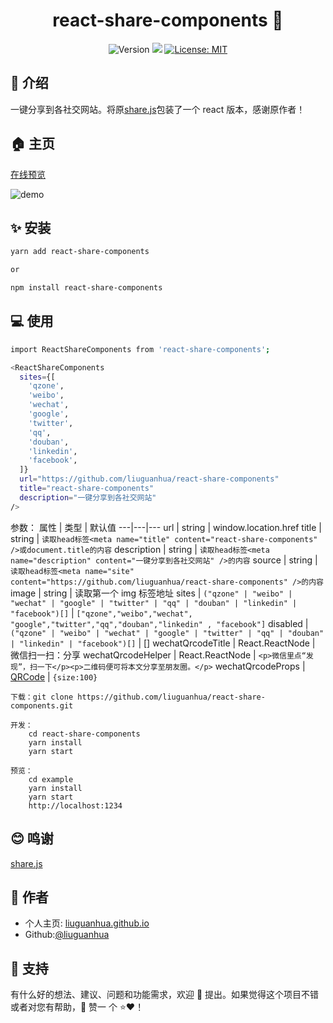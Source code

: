 <h1 align="center">react-share-components 👋</h1>
<p align="center">
  <img alt="Version" src="https://img.shields.io/badge/version-0.1.0-blue.svg?cacheSeconds=2592000" />
  <img src="https://img.shields.io/badge/node-%3E%3D10-blue.svg" />
  <a href="#" target="_blank">
    <img alt="License: MIT" src="https://img.shields.io/badge/License-MIT-yellow.svg" />
  </a>
</p>

## 📖 介绍

一键分享到各社交网站。将原[share.js](https://github.com/overtrue/share.js)包装了一个 react 版本，感谢原作者！

## 🏠 主页

[在线预览](https://liuguanhua.github.io/react-share-components/)

![demo](https://s1.ax1x.com/2020/06/27/Nc1Cbq.png)

## ✨ 安装

```sh
yarn add react-share-components

or

npm install react-share-components
```

## 💻 使用

```sh
import ReactShareComponents from 'react-share-components';

<ReactShareComponents
  sites={[
    'qzone',
    'weibo',
    'wechat',
    'google',
    'twitter',
    'qq',
    'douban',
    'linkedin',
    'facebook',
  ]}
  url="https://github.com/liuguanhua/react-share-components"
  title="react-share-components"
  description="一键分享到各社交网站"
/>
```

参数：
属性 | 类型 | 默认值
---|---|---
url | string | window.location.href
title | string | `读取head标签<meta name="title" content="react-share-components" />或document.title的内容`
description | string | `读取head标签<meta name="description" content="一键分享到各社交网站" />的内容`
source | string | `读取head标签<meta name="site" content="https://github.com/liuguanhua/react-share-components" />的内容`
image | string | 读取第一个 img 标签地址
sites | `("qzone" | "weibo" | "wechat" | "google" | "twitter" | "qq" | "douban" | "linkedin" | "facebook")[]` | `["qzone","weibo","wechat", "google","twitter","qq","douban","linkedin" , "facebook"]`
disabled | `("qzone" | "weibo" | "wechat" | "google" | "twitter" | "qq" | "douban" | "linkedin" | "facebook")[]` | []
wechatQrcodeTitle | React.ReactNode | 微信扫一扫：分享
wechatQrcodeHelper | React.ReactNode | `<p>微信里点“发现”，扫一下</p><p>二维码便可将本文分享至朋友圈。</p>`
wechatQrcodeProps | [QRCode](https://github.com/zpao/qrcode.react#available-props) | `{size:100}`

```
下载：git clone https://github.com/liuguanhua/react-share-components.git

开发：
    cd react-share-components
    yarn install
    yarn start

预览：
    cd example
    yarn install
    yarn start
    http://localhost:1234
```

## 😊 鸣谢

[share.js](https://github.com/overtrue/share.js)

## 👤 作者

- 个人主页: [liuguanhua.github.io](https://liuguanhua.github.io)
- Github:[@liuguanhua](https://github.com/liguanhua)

## 🤝 支持

有什么好的想法、建议、问题和功能需求，欢迎 👋 提出。如果觉得这个项目不错或者对您有帮助，👏 赞一 个 ⭐️❤️！
